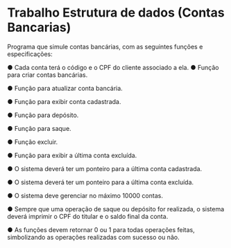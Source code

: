 # Trabalho Estrutura de dados (Contas Bancarias)

Programa que simule contas bancárias, com as seguintes funções e
especificações:

● Cada conta terá o código e o CPF do cliente associado a ela.
● Função para criar contas bancárias.

● Função para atualizar conta bancária.

● Função para exibir conta cadastrada.

● Função para depósito.

● Função para saque.

● Função excluir.

● Função para exibir a última conta excluída.

● O sistema deverá ter um ponteiro para a última conta cadastrada.

● O sistema deverá ter um ponteiro para a última conta excluída.

● O sistema deve gerenciar no máximo 10000 contas.

● Sempre que uma operação de saque ou depósito for realizada, o sistema deverá
imprimir o CPF do titular e o saldo final da conta.

● As funções devem retornar 0 ou 1 para todas operações feitas, simbolizando as
operações realizadas com sucesso ou não.
